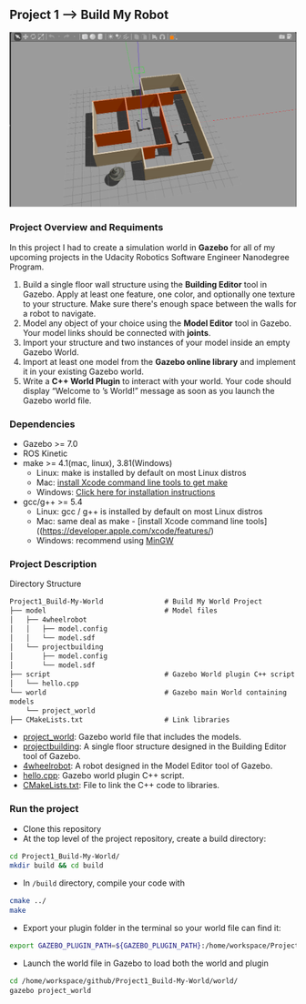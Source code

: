 <h2>Project 1 --> Build My Robot</h2>

![my_world](Project1_Build-My-World/my_world.png)

<h3>Project Overview and Requiments</h3>

In this project I had to create a simulation world in **Gazebo** for all of my upcoming projects in the Udacity Robotics Software Engineer Nanodegree Program.

 1. Build a single floor wall structure using the **Building Editor** tool in Gazebo. Apply at least one feature, one color, and optionally one texture to your structure. Make sure there's enough space between the walls for a robot to navigate.
 2. Model any object of your choice using the **Model Editor** tool in Gazebo. Your model links should be connected with **joints**.
 3. Import your structure and two instances of your model inside an empty Gazebo World.
 4. Import at least one model from the **Gazebo online library** and implement it in your existing Gazebo world.
 5. Write a **C++ World Plugin** to interact with your world. Your code should display “Welcome to ’s World!” message as soon as you launch the Gazebo world file.

### Dependencies
* Gazebo >= 7.0  
* ROS Kinetic  
* make >= 4.1(mac, linux), 3.81(Windows)
  * Linux: make is installed by default on most Linux distros
  * Mac: [install Xcode command line tools to get make](https://developer.apple.com/xcode/features/)
  * Windows: [Click here for installation instructions](http://gnuwin32.sourceforge.net/packages/make.htm)
* gcc/g++ >= 5.4
  * Linux: gcc / g++ is installed by default on most Linux distros
  * Mac: same deal as make - [install Xcode command line tools]((https://developer.apple.com/xcode/features/)
  * Windows: recommend using [MinGW](http://www.mingw.org/)

### Project Description  
Directory Structure  
```
Project1_Build-My-World               # Build My World Project 
├── model                             # Model files
│   ├── 4wheelrobot
│   │   ├── model.config              
│   │   └── model.sdf
│   └── projectbuilding
│       ├── model.config
│       └── model.sdf
├── script                            # Gazebo World plugin C++ script
│   └── hello.cpp
└── world                             # Gazebo main World containing models 
    └── project_world
├── CMakeLists.txt                    # Link libraries 
```
- [project_world](/world/project_world): Gazebo world file that includes the models.  
- [projectbuilding](/model/projectbuilding): A single floor structure designed in the Building Editor tool of Gazebo.
- [4wheelrobot](/model/4wheelrobot): A robot designed in the Model Editor tool of Gazebo.  
- [hello.cpp](/script/hello.cpp): Gazebo world plugin C++ script.  
- [CMakeLists.txt](CMakeLists.txt): File to link the C++ code to libraries.  

### Run the project  
* Clone this repository
* At the top level of the project repository, create a build directory:  
```bash
cd Project1_Build-My-World/
mkdir build && cd build
```
* In `/build` directory, compile your code with  
```bash
cmake ../ 
make
```
* Export your plugin folder in the terminal so your world file can find it:  
```bash
export GAZEBO_PLUGIN_PATH=${GAZEBO_PLUGIN_PATH}:/home/workspace/Project1_Build-My-World/build
```
* Launch the world file in Gazebo to load both the world and plugin  
```bash
cd /home/workspace/github/Project1_Build-My-World/world/
gazebo project_world
